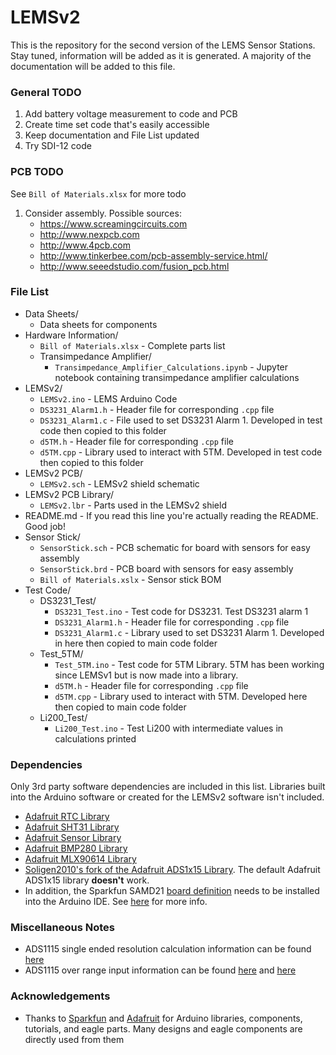 # LEMSv2
This is the repository for the second version of the LEMS Sensor Stations. Stay tuned, information will be added as it is generated. A majority of the documentation will be added to this file.

### General TODO
1. Add battery voltage measurement to code and PCB
1. Create time set code that's easily accessible
2. Keep documentation and File List updated
4. Try SDI-12 code

### PCB TODO
See `Bill of Materials.xlsx` for more todo

1. Consider assembly. Possible sources:
	* https://www.screamingcircuits.com
	* http://www.nexpcb.com
	* http://www.4pcb.com
	* http://www.tinkerbee.com/pcb-assembly-service.html/
	* http://www.seeedstudio.com/fusion_pcb.html 

### File List
* Data Sheets/
	* Data sheets for components
* Hardware Information/
	* `Bill of Materials.xlsx`	- Complete parts list
	* Transimpedance Amplifier/
		* `Transimpedance_Amplifier_Calculations.ipynb` - Jupyter notebook containing transimpedance amplifier calculations
* LEMSv2/
	* `LEMSv2.ino` - LEMS Arduino Code
	* `DS3231_Alarm1.h` - Header file for corresponding `.cpp` file
	* `DS3231_Alarm1.c` - File used to set DS3231 Alarm 1. Developed in test code then copied to this folder
	* `d5TM.h` - Header file for corresponding `.cpp` file
	* `d5TM.cpp` - Library used to interact with 5TM. Developed in test code then copied to this folder
* LEMSv2 PCB/
	* `LEMSv2.sch` - LEMSv2 shield schematic
* LEMSv2 PCB Library/ 
	* `LEMSv2.lbr` - Parts used in the LEMSv2 shield
* README.md - If you read this line you're actually reading the README. Good job!
* Sensor Stick/
	* `SensorStick.sch` - PCB schematic for board with sensors for easy assembly
	* `SensorStick.brd` - PCB board with sensors for easy assembly
	* `Bill of Materials.xslx` - Sensor stick BOM
* Test Code/
	* DS3231_Test/
		* `DS3231_Test.ino` - Test code for DS3231. Test DS3231 alarm 1
		* `DS3231_Alarm1.h` - Header file for corresponding `.cpp` file
		* `DS3231_Alarm1.c` - Library used to set DS3231 Alarm 1. Developed in here then copied to main code folder
	* Test_5TM/
		* `Test_5TM.ino` - Test code for 5TM Library. 5TM has been working since LEMSv1 but is now made into a library.
		* `d5TM.h` - Header file for corresponding `.cpp` file
		* `d5TM.cpp` - Library used to interact with 5TM. Developed here then copied to main code folder
	* Li200_Test/
		* `Li200_Test.ino` - Test Li200 with intermediate values in calculations printed
		
### Dependencies
Only 3rd party software dependencies are included in this list. Libraries built into the Arduino software or created for the LEMSv2 software isn't included.

* [Adafruit RTC Library](https://github.com/adafruit/RTClib)
* [Adafruit SHT31 Library](https://github.com/adafruit/Adafruit_SHT31)
* [Adafruit Sensor Library](https://github.com/adafruit/Adafruit_Sensor)
* [Adafruit BMP280 Library](https://github.com/adafruit/Adafruit_BMP280_Library)
* [Adafruit MLX90614 Library](https://github.com/adafruit/Adafruit-MLX90614-Library)
* [Soligen2010's fork of the Adafruit ADS1x15 Library](https://github.com/soligen2010/Adafruit_ADS1X15). The default Adafruit ADS1x15 library **doesn't** work.
* In addition, the Sparkfun SAMD21 [board definition](https://raw.githubusercontent.com/sparkfun/Arduino_Boards/master/IDE_Board_Manager/package_sparkfun_index.json
) needs to be installed into the Arduino IDE. See [here](https://learn.sparkfun.com/tutorials/samd21-minidev-breakout-hookup-guide/setting-up-arduino) for more info.

### Miscellaneous Notes
- ADS1115 single ended resolution calculation information can be found [here](https://e2e.ti.com/support/data_converters/precision_data_converters/f/73/t/489070)
- ADS1115 over range input information can be found [here](https://e2e.ti.com/support/data_converters/precision_data_converters/f/73/p/398187/1407689#1407689) and [here](https://e2e.ti.com/support/data_converters/precision_data_converters/f/73/t/378122)
		
### Acknowledgements
* Thanks to [Sparkfun](https://www.sparkfun.com) and [Adafruit](https://www.adafruit.com) for Arduino libraries, components, tutorials, and eagle parts. Many designs and eagle components are directly used from them
	
